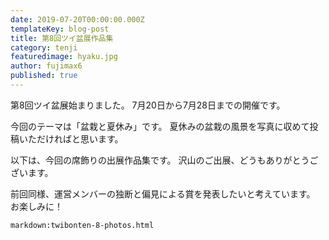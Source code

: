 ```yaml
---
date: 2019-07-20T00:00:00.000Z
templateKey: blog-post
title: 第8回ツイ盆展作品集
category: tenji
featuredimage: hyaku.jpg
author: fujimax6
published: true
---
```

第8回ツイ盆展始まりました。
7月20日から7月28日までの開催です。

今回のテーマは「盆栽と夏休み」です。
夏休みの盆栽の風景を写真に収めて投稿いただければと思います。

以下は、今回の席飾りの出展作品集です。
沢山のご出展、どうもありがとうございます。

前回同様、運営メンバーの独断と偏見による賞を発表したいと考えています。
お楽しみに！

`markdown:twibonten-8-photos.html`
